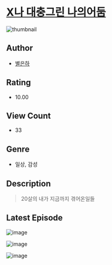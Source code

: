 # [X나 대충그린 나의어둠](https://comic.naver.com/challenge/list?titleId=811119)
![thumbnail](https://image-comic.pstatic.net/user_contents_data/challenge_comic/2023/05/25/353349/upload_3977298828413909350_480x623.jpeg)

## Author
- [별은하](https://comic.naver.com/artistTitle?id=353349)

## Rating
- 10.00

## View Count
- 33

## Genre
- 일상, 감성

## Description
> 20살의 내가 지금까지 겪어온일들


## Latest Episode
![image](https://image-comic.pstatic.net/user_contents_data/challenge_comic/2023/05/25/353349/upload_4121182010913207140.jpeg)

![image](https://image-comic.pstatic.net/user_contents_data/challenge_comic/2023/05/25/353349/upload_3761968285041768801.jpeg)

![image](https://image-comic.pstatic.net/user_contents_data/challenge_comic/2023/05/25/353349/upload_7148448895179503926.jpeg)
